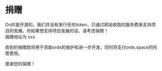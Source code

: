 捐赠
====


OrdX是开源的，我们并没有发行任何token，只通过网站收取的服务费来支持项目的发展。你如果想支持项目发展的话，请考虑捐赠！  
捐赠地址为 xxx.

收到的捐赠款将用于资助ordx的维护和进一步开发，同时将支付ordx.space的托管费用。  

感谢您的捐赠！
